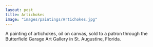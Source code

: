 ```yaml
---
layout: post
title: Artichokes
image: "images/paintings/Artichokes.jpg"
---
```

A painting of artichokes, oil on canvas, sold to a patron through the Butterfield Garage Art Gallery in St. Augustine, Florida.